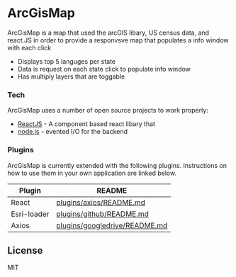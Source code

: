 # ArcGisMap

ArcGisMap is a map that used the arcGIS libary, US census data, and react.JS in order to provide a responvsve map that populates a info window with each click

  - Displays top 5 languges per state
  - Data is request on each state click to populate info window
  - Has multiply layers that are toggable



### Tech

ArcGisMap uses a number of open source projects to work properly:

* [ReactJS] - A component based react libary that 
* [node.js] - evented I/O for the backend



### Plugins

ArcGisMap is currently extended with the following plugins. Instructions on how to use them in your own application are linked below.

| Plugin | README |
| ------ | ------ |
| React | [plugins/axios/README.md][PlRe] |
| Esri-loader | [plugins/github/README.md][PlEl] |
| Axios | [plugins/googledrive/README.md][PlAx] |


License
----

MIT


   [node.js]: <http://nodejs.org>
   [ReactJS]: <https://reactjs.org/>


   [PlAx]: <https://github.com/axios/axios/blob/master/README.md>
   [PlEl]: <https://github.com/Esri/esri-loader/blob/master/README.md>
   [PlRe]: <https://github.com/facebook/react/blob/master/README.md>
